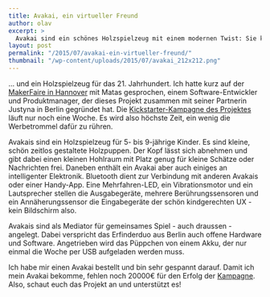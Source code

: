 ```yaml
---
title: Avakai, ein virtueller Freund
author: olav
excerpt: >
  Avakai sind ein schönes Holzspielzeug mit einem modernen Twist: Sie kommunizieren über Bluetooth und haben eine Reihe von Sensoren, eine bunte LED und Klänge auf Lager. Die Kickstarter-Kampagne läuft noch 5 Tage und braucht weitere Unterstützung.
layout: post
permalink: "/2015/07/avakai-ein-virtueller-freund/"
thumbnail: "/wp-content/uploads/2015/07/avakai_212x212.png"
---
```

... und ein Holzspielzeug für das 21. Jahrhundert. Ich hatte kurz auf der [MakerFaire in Hannover](https://tinkerthon.de/2015/06/makerfaire-hannover/) mit Matas gesprochen, einem Software-Entwickler und Produktmanager, der dieses Projekt zusammen mit seiner Partnerin Justyna in Berlin gegründet hat. Die [Kickstarter-Kampagne des Projektes](https://www.kickstarter.com/projects/vaikai/avakai-the-magical-play-companion) läuft nur noch eine Woche. Es wird also höchste Zeit, ein wenig die Werbetrommel dafür zu rühren. 

Avakais sind ein Holzspielzeug für 5- bis 9-jährige Kinder. Es sind kleine, schön zeitlos gestaltete Holzpuppen. Der Kopf lässt sich abnehmen und gibt dabei einen kleinen Hohlraum mit Platz genug für kleine Schätze oder Nachrichten frei.
Daneben enthält ein Avakai aber auch einiges an intelligenter Elektronik. Bluetooth dient zur Verbindung mit anderen Avakais oder einer Handy-App. Eine Mehrfahren-LED, ein Vibrationsmotor und ein Lautsprecher stellen die Ausgabegeräte, mehrere Berührungssensoren und ein Annäherungssensor die Eingabegeräte der schön kindgerechten UX - kein Bildschirm also. 

Avakais sind als Mediator für gemeinsames Spiel - auch draussen - angelegt. Dabei verspricht das Erfinderduo aus Berlin auch offene Hardware und Software. Angetrieben wird das Püppchen von einem Akku, der nur einmal die Woche per USB aufgeladen werden muss.

Ich habe mir einen Avakai bestellt und bin sehr gespannt darauf. Damit ich mein Avakai bekomme, fehlen noch 20000€ für den Erfolg der [Kampagne](https://www.kickstarter.com/projects/vaikai/avakai-the-magical-play-companion). Also, schaut euch das Projekt an und unterstützt es!  
